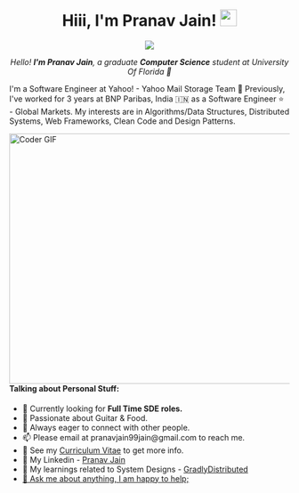 <h1 align="center">Hiii, I'm Pranav Jain! <img src="https://raw.githubusercontent.com/iampavangandhi/iampavangandhi/master/gifs/Hi.gif" width="30px"></h1>
<p align="center">
<a href="https://github.com/Ratheshan03/readme-typing-svg"><img src="https://readme-typing-svg.herokuapp.com?lines=Computer+Science+Graduate;Software+Engineer+at+Yahoo!;Ex+Software+Engineer+at+BNP+Paribas;DS%20|%20Algorithms%20|%20Web+Tech%20Enthusiast&color=F7E854&center=true&width=700&height=50"></a>
</p>

<p align="center">
  <em>
  Hello! <b>I'm Pranav Jain</b>,
    a graduate <b> Computer Science</b> student at University Of Florida 🐊
  </em>
  <br>

I'm a Software Engineer at Yahoo! - Yahoo Mail Storage Team 📧 Previously, I've worked for 3 years at BNP Paribas, India 🇮🇳 as a Software Engineer ⭐️ - Global Markets. 
My interests are in Algorithms/Data Structures, Distributed Systems, Web Frameworks, Clean Code and Design Patterns.

<img align="right" alt="Coder GIF" height=450 width=600 src="https://i.pinimg.com/originals/e4/26/70/e426702edf874b181aced1e2fa5c6cde.gif"/>
  <!--https://thumbs.gfycat.com/EvilNextDevilfish-small.gif" /> -->
<h4> <b> Talking about Personal Stuff: </b> </h4>
<p align="left"> 
<ul>
  <li> 📆  Currently looking for <b> Full Time SDE roles. </b> </li>
<li> 🎸  Passionate about Guitar & Food. </li>
<li> 🌱  Always eager to connect with other people.</li>
<li> 📫  Please email at pranavjain99jain@gmail.com to reach me. </li>
<li> 📄  See my <a href="https://drive.google.com/file/d/1_BvlgE_72QhihgnQ8zexzyWgqlB6EaEt/view">Curriculum Vitae</a> to get more info. </li>
<li> 📌  My Linkedin -  <a href="https://www.linkedin.com/in/-pranavjain">Pranav Jain</a> </li>
<li> 📝  My learnings related to System Designs -  <a href="https://medium.com/@GradlyDistributed"> GradlyDistributed </li>
<li> 💬  Ask me about anything, I am happy to help; </li>
</ul>
</p>
<!---
GradCoder/GradCoder is a ✨ special ✨ repository because its `README.md` (this file) appears on your GitHub profile.
You can click the Preview link to take a look at your changes.
--->
